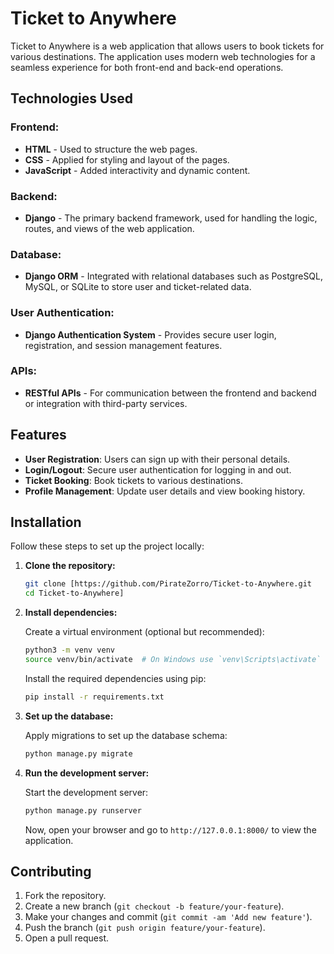 # Ticket to Anywhere

Ticket to Anywhere is a web application that allows users to book tickets for various destinations. The application uses modern web technologies for a seamless experience for both front-end and back-end operations.

## Technologies Used

### Frontend:
- **HTML** - Used to structure the web pages.
- **CSS** - Applied for styling and layout of the pages.
- **JavaScript** - Added interactivity and dynamic content.

### Backend:
- **Django** - The primary backend framework, used for handling the logic, routes, and views of the web application.

### Database:
- **Django ORM** - Integrated with relational databases such as PostgreSQL, MySQL, or SQLite to store user and ticket-related data.

### User Authentication:
- **Django Authentication System** - Provides secure user login, registration, and session management features.

### APIs:
- **RESTful APIs** - For communication between the frontend and backend or integration with third-party services.

## Features

- **User Registration**: Users can sign up with their personal details.
- **Login/Logout**: Secure user authentication for logging in and out.
- **Ticket Booking**: Book tickets to various destinations.
- **Profile Management**: Update user details and view booking history.

## Installation

Follow these steps to set up the project locally:

1. **Clone the repository:**

   ```bash
   git clone [https://github.com/PirateZorro/Ticket-to-Anywhere.git
   cd Ticket-to-Anywhere]
   ```

2. **Install dependencies:**

   Create a virtual environment (optional but recommended):

   ```bash
   python3 -m venv venv
   source venv/bin/activate  # On Windows use `venv\Scripts\activate`
   ```

   Install the required dependencies using pip:

   ```bash
   pip install -r requirements.txt
   ```

3. **Set up the database:**

   Apply migrations to set up the database schema:

   ```bash
   python manage.py migrate
   ```

4. **Run the development server:**

   Start the development server:

   ```bash
   python manage.py runserver
   ```

   Now, open your browser and go to `http://127.0.0.1:8000/` to view the application.

## Contributing

1. Fork the repository.
2. Create a new branch (`git checkout -b feature/your-feature`).
3. Make your changes and commit (`git commit -am 'Add new feature'`).
4. Push the branch (`git push origin feature/your-feature`).
5. Open a pull request.

